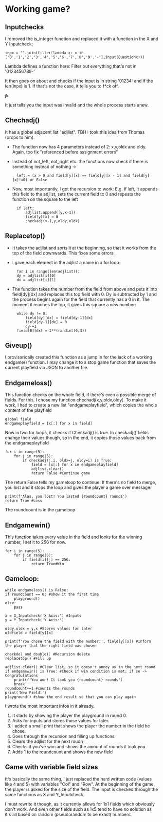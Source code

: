 # Working game?
## Inputchecks
I removed the is_integer function and replaced it with a function in the X and Y Inputcheck:

    inpx = "".join(filter(lambda x: x in ['0','1','2','3','4','5','6','7','8','9','-'],input(Questionx))) 

Lambda defines a function here: Filter out everything that's not in '0123456789-'

It then goes on about and checks if the input is in string '01234' and if the len(inpx) is 1. 
If that's not the case, it tells you to f*ck off.

jk 

It just tells you the input was invalid and the whole process starts anew.

## Chechadj()
It has a global adjacent list "adjlist". TBH I took this idea from Thomas (props to him). 

- The function now has 4 parameters instead of 2: x,y,oldx and oldy. Again, too fix "referenced before assignment errors"

- Instead of not_left, not_right etc. the functions now check if there is something instead of nothing -> 

        left = (x > 0 and field[y][x] == field[y][x - 1] and field[y][x]!=0) or False

- Now, most importantly, I got the recursion to work: E.g. If left, it appends this field to the adjlist, sets the current field to 0 and repeats the function on the square to the left

        if left:
            adjlist.append([y,x-1])
            field[y][x] = 0
            checkadj(x-1,y,oldy,oldx)

## Replacetop()
- It takes the adjlist and sorts it at the beginning, so that it works from the top of the field downwards. This fixes some errors.
- I gave each element in the adjlist a name in a for loop:

        for i in range(len(adjlist)):
        dy = adjlist[i][0]
        dx = adjlist[i][1]
- The function takes the number from the field from above and puts it into field[dy][dx] and replaces this top field with 0. Dy is subtracted by 1 and the process begins again for the field that currently has a 0 in it. The moment it reaches the top, it gives this square a new number:

        while dy != 0:
            field[dy][dx] = field[dy-1][dx]
            field[dy-1][dx] = 0
            dy-=1
        field[0][dx] = 2**(randint(0,3))

## Giveup()
I provisorically created this function as a jump in for the lack of a working endgame() function. I may change it to a stop game function that saves the current playfield via JSON to another file. 

## Endgameloss()
This function checks on the whole field, if there's even a possible merge of fields. For this, I chose my function chechadj(x,y,oldx,oldy). To make it work, I had to create a new list "endgameplayfield", which copies the whole content of the playfield

    global field
    endgameplayfield = [x[:] for x in field]

Now in two for loops, it checks if Checkadj() is true. In checkadj() fields change their values though, so in the end, it copies those values back from the endgameplayfield

    for i in range(5):
        for j in range(5):
            if checkadj(j,i, oldx=j, oldy=i) is True:
                field = [x[:] for x in endgameplayfield]
                adjlist.clear()
                return False #Continue game
The return False tells my gameloop to continue. If there's no field to merge, you lost and it stops the loop and gives the player a game over message:

    print(f'Alas, you lost! You lasted {roundcount} rounds')
    return True #Loss

The roundcount is in the gameloop

## Endgamewin()
This function takes every value in the field and looks for the winning number, I set it to 256 for now. 

    for i in range(5):
        for j in range(5):
            if field[i][j] == 256:
                return True#Win

## Gameloop:

    while endgameloss() is False:
    if roundcount == 0: #show it the first time
        playground()
    else:
        pass

    x = X_Inputcheck('X Axis:') #Inputs
    y = Y_Inputcheck('Y Axis:')

    oldy,oldx = y,x #Stores values for later
    oldfield = field[y][x]

    print(f'You chose the field with the number:', field[y][x]) #Inform the player that the right field was chosen

    checkdel_and_double() #Recursion delete
    replacetop() #Fill up

    adjlist.clear() #Clear list, so it doesn't annoy us in the next round
    if endgamewin() is True: #Check if win condition is met; if so -> Congratulations
        print(f'You won! It took you {roundcount} rounds')
        break
    roundcount+=1 #counts the rounds
    print('New Field:')
    playground() #show the end result so that you can play again

I wrote the most important infos in it already. 

1.   It starts by showing the player the playground in round 0. 
2. Asks for inputs and stores those values for later.
3. I added a small print that shows the player the number in the field he chose.
4. Goes through the recursion and filling up functions
5. Clears the adjlist for the next roudn
6. Checks if you've won and shows the amount of rounds it took you
7. Adds 1 to the roundcount and shows the new field

## Game with variable field sizes
It's basically the same thing, I just replaced the hard written code (values like 4 and 5) with variables "Col" and "Row". At the beginning of the game, the player is asked for the size of the field. The input is checked through the same functions as X and Y_Inputcheck.

I must rewrite it though, as it currently allows for 1x1 fields which obviously don't work. And even other fields such as 1x5 tend to have no solution as it's all based on random (pseudorandom to be exact) numbers.

